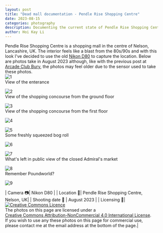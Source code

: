 ```yaml
---
layout: post
title: "Dead mall documentation - Pendle Rise Shopping Centre"
date: 2023-08-15
categories: photography
description: Documenting the current state of Pendle Rise Shopping Centre
author: Hoi Kay Li
---
```


Pendle Rise Shopping Centre is a shopping mall in the centre of Nelson, Lancashire, UK. The interior feels like a blast from the 80s/90s and with this look I've decided to use the old  [Nikon D80](https://www.dpreview.com/reviews/nikond80) to capture the location. Below are photos take in August 2023 although, like with the previous post at [Arcade Club Bury](https://hoikay.li/photography/2023/08/12/ac-bury-photos/), the photos may feel older due to the sensor used to take these photos. <br>
![1]({{site.github.url}}/assets/photos/PendleRise-Aug2023/webDSC_0130.jpg) <br>
View of the enterance

![2]({{site.github.url}}/assets/photos/PendleRise-Aug2023/webDSC_0132.jpg) <br>
View of the shopping concourse from the ground floor

![3]({{site.github.url}}/assets/photos/PendleRise-Aug2023/webDSC_0122.jpg) <br>
View of the shopping concourse from the first floor

![4]({{site.github.url}}/assets/photos/PendleRise-Aug2023/webDSC_0146.jpg) <br>

![5]({{site.github.url}}/assets/photos/PendleRise-Aug2023/webDSC_0144.jpg) <br>
Some freshly squeezed bog roll

![6]({{site.github.url}}/assets/photos/PendleRise-Aug2023/webDSC_0142.jpg) <br>

![7]({{site.github.url}}/assets/photos/PendleRise-Aug2023/webDSC_0136.jpg) <br>
What's left in public view of the closed Admiral's market

![8]({{site.github.url}}/assets/photos/PendleRise-Aug2023/webDSC_0119.jpg) <br>
Remember Poundworld?

![9]({{site.github.url}}/assets/photos/PendleRise-Aug2023/webDSC_0118.jpg) <br>

| Camera 📷| Nikon D80 |
| Location 📌| Pendle Rise Shopping Centre, Nelson, UK|
| Shooting date 📅 | August 2023 |
| Licensing 📝| <a rel="license" href="http://creativecommons.org/licenses/by-nc/4.0/"><img alt="Creative Commons Licence" style="border-width:0" src="https://i.creativecommons.org/l/by-nc/4.0/88x31.png" /></a><br />The photos on this page are licensed under a<br> <a rel="license" href="http://creativecommons.org/licenses/by-nc/4.0/">Creative Commons Attribution-NonCommercial 4.0 International License</a>. <br> If you wish to use any these photos on this page for commercial use, <br>please contact me at the email address at the bottom of the page.|
